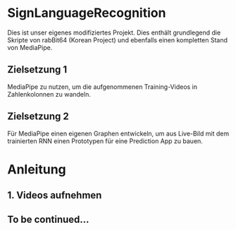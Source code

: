 # SignLanguageRecognition
 Dies ist unser eigenes modifiziertes Projekt.
 Dies enthält grundlegend die Skripte von rabBit64 (Korean Project) und ebenfalls einen kompletten Stand von MediaPipe.
 

## Zielsetzung 1
MediaPipe zu nutzen, um die aufgenommenen Training-Videos in Zahlenkolonnen zu wandeln.


## Zielsetzung 2
Für MediaPipe einen eigenen Graphen entwickeln, um aus Live-Bild mit dem trainierten RNN einen Prototypen für eine Prediction App zu bauen.


# Anleitung

## 1. Videos aufnehmen
## To be continued...
